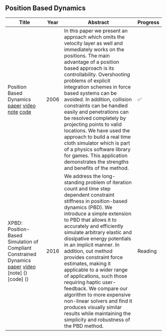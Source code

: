 ## Position Based Dynamics

| Title                                                                                                                                                                                                               | Year | Abstract                                                                                                                                                                                                                                                                                                                                                                                                                                                                                                                                                                                                                                                     | Progress |
| ------------------------------------------------------------------------------------------------------------------------------------------------------------------------------------------------------------------- | ---- | ------------------------------------------------------------------------------------------------------------------------------------------------------------------------------------------------------------------------------------------------------------------------------------------------------------------------------------------------------------------------------------------------------------------------------------------------------------------------------------------------------------------------------------------------------------------------------------------------------------------------------------------------------------ | -------- |
| Position Based Dynamics [paper](https://matthias-research.github.io/pages/publications/posBasedDyn.pdf) [video](https://www.youtube.com/watch?v=j5igW5-h4ZM) [note]() [code]()                                      | 2006 | In this paper we present an approach which omits the velocity layer as well and immediately works on the positions. The main advantage of a position based approach is its controllability. Overshooting problems of explicit integration schemes in force based systems can be avoided. In addition, collision constraints can be handled easily and penetrations can be resolved completely by projecting points to valid locations. We have used the approach to build a real time cloth simulator which is part of a physics software library for games. This application demonstrates the strengths and benefits of the method.                         | ✅       |
| XPBD: Position-Based Simulation of Compliant Constrained Dynamics [paper](https://matthias-research.github.io/pages/publications/XPBD.pdf) [video](https://www.youtube.com/watch?v=zzy6u1z_l9A) [note] () [code] () | 2016 | We address the long-standing problem of iteration count and time step dependent constraint stiffness in position-based dynamics (PBD). We introduce a simple extension to PBD that allows it to accurately and efficiently simulate arbitrary elastic and dissipative energy potentials in an implicit manner. In addition, out method provides constraint force estimates, making it applicable to a wider range of applications, such those requiring haptic user-feedback. We compare our algorithm to more expensive non-linear solvers and find it produces visually similar results while maintaining the simplicity and robustness of the PBD method. | Reading  |
